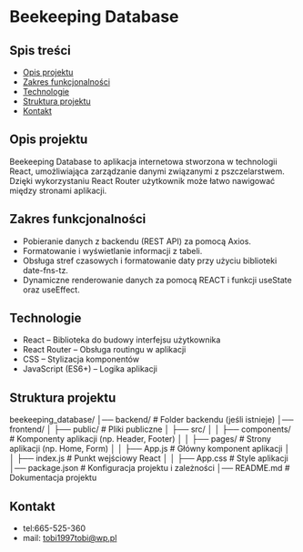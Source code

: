 # Beekeeping Database
## Spis treści
* [Opis projektu](#Opis-projektu)
* [Zakres funkcjonalności](#Zakres-funkcjonalności)
* [Technologie](#Technologie)
* [Struktura projektu](#Struktura-projektu)
* [Kontakt](Kontakt)
## Opis projektu
Beekeeping Database to aplikacja internetowa stworzona w technologii React, umożliwiająca zarządzanie danymi związanymi z pszczelarstwem. Dzięki wykorzystaniu React Router użytkownik może łatwo nawigować między stronami aplikacji.
## Zakres funkcjonalności
- Pobieranie danych z backendu (REST API) za pomocą Axios.
- Formatowanie i wyświetlanie informacji z tabeli.
- Obsługa stref czasowych i formatowanie daty przy użyciu biblioteki date-fns-tz.
- Dynamiczne renderowanie danych za pomocą REACT i funkcji useState oraz useEffect.
## Technologie
- React – Biblioteka do budowy interfejsu użytkownika
- React Router – Obsługa routingu w aplikacji
- CSS – Stylizacja komponentów
- JavaScript (ES6+) – Logika aplikacji
## Struktura projektu
beekeeping_database/
│── backend/               # Folder backendu (jeśli istnieje)
│── frontend/
│   ├── public/            # Pliki publiczne
│   ├── src/
│   │   ├── components/    # Komponenty aplikacji (np. Header, Footer)
│   │   ├── pages/         # Strony aplikacji (np. Home, Form)
│   │   ├── App.js         # Główny komponent aplikacji
│   │   ├── index.js       # Punkt wejściowy React
│   │   ├── App.css        # Style aplikacji
│── package.json           # Konfiguracja projektu i zależności
│── README.md              # Dokumentacja projektu
## Kontakt
- tel:665-525-360
- mail: tobi1997tobi@wp.pl